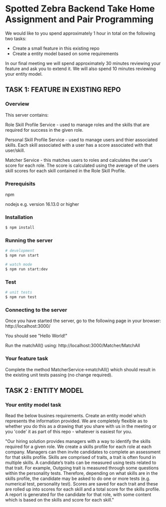 # Spotted Zebra Backend Take Home Assignment and Pair Programming

We would like to you spend approximately 1 hour in total on the following two tasks:

- Create a small feature in this existing repo
- Create a entity model based on some requirements

In our final meeting we will spend approximately 30 minutes reviewing your feature and ask you to extend it.  We will also spend 10 minutes reviewing your entity model.

## TASK 1: FEATURE IN EXISTING REPO
### Overview
This server contains:

Role Skill Profile Service - used to manage roles and the skills that are required for success in the given role.

Personal Skill Profile Service - used to manage users and thier associated skills.  Each skill associated with a user has a score associated with that user/skill.

Matcher Service - this matches users to roles and calculates the user's score for each role.  The score is calculated using the average of the users skill scores for each skill contained in the Role Skill Profile.


### Prerequisits
npm

nodejs e.g. version 16.13.0 or higher

### Installation

```bash
$ npm install
```

### Running the server

```bash
# development
$ npm run start

# watch mode
$ npm run start:dev
```

### Test

```bash
# unit tests
$ npm run test
```


### Connecting to the server

Once you have started the server, go to the following page in your browser:
http://localhost:3000/

You should see "Hello World!"

Run the matchAll() using:
http://localhost:3000/Matcher/MatchAll

### Your feature task
Complete the method MatcherService->matchAll() which should result in the existing unit tests passing (no change required).

## TASK 2 : ENTITY MODEL

### Your entity model task

Read the below busines requirements.  Create an entity model which represents the information provided.  We are completely flexible as to whether you do this as a drawing that you share with us in the meeting or you 'code' it as part of this repo - whatever is easiest for you.

"Our hiring solution provides managers with a way to identify the skills required for a given role.  We create a skills profile for each role at each company.  Managers can then invite candidates to complete an assessment for that skills profile.  Skills are comprised of traits, a trait is often found in multiple skills.  A candidate’s traits can be measured using tests related to that trait.  For example, Outgoing trait is measured through some questions within the personality tests.   Therefore, depending on what skills are in the skills profile, the candidate may be asked to do one or more tests (e.g. numerical test, personality test).  Scores are saved for each trait and these are rolled up into scores for each skill and a total score for the skills profile.  A report is generated for the candidate for that role, with some content which is based on the skills and score for each skill."

